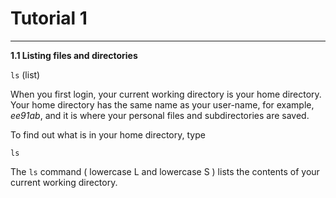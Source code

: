 # Tutorial 1
---

**1.1 Listing files and directories**

`ls` (list)

When you first login, your current working directory is your home directory. Your home directory has the same name as your user-name, for example, *ee91ab*, and it is where your personal files and subdirectories are saved.

To find out what is in your home directory, type

`ls`

The `ls` command ( lowercase L and lowercase S ) lists the contents of your current working directory.












